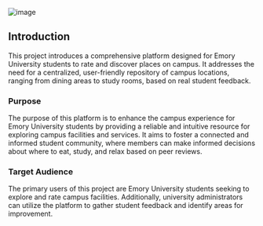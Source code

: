 ![image](https://github.com/henrydierkes/Eagle_Rating/assets/101287371/b9db8fed-feae-4fef-8838-3d36cd139f16)

## Introduction

This project introduces a comprehensive platform designed for Emory University students to rate and discover places on campus. It addresses the need for a centralized, user-friendly repository of campus locations, ranging from dining areas to study rooms, based on real student feedback.

### Purpose

The purpose of this platform is to enhance the campus experience for Emory University students by providing a reliable and intuitive resource for exploring campus facilities and services. It aims to foster a connected and informed student community, where members can make informed decisions about where to eat, study, and relax based on peer reviews.

### Target Audience

The primary users of this project are Emory University students seeking to explore and rate campus facilities. Additionally, university administrators can utilize the platform to gather student feedback and identify areas for improvement.
